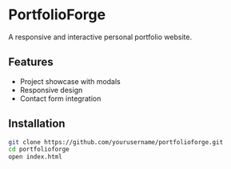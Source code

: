 # PortfolioForge

A responsive and interactive personal portfolio website.

## Features
- Project showcase with modals
- Responsive design
- Contact form integration

## Installation
```bash
git clone https://github.com/yourusername/portfolioforge.git
cd portfolioforge
open index.html
